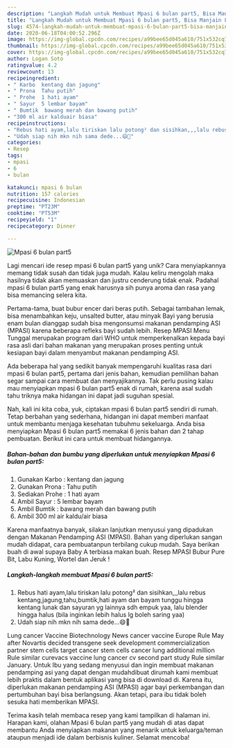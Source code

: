 ```yaml
---
description: "Langkah Mudah untuk Membuat Mpasi 6 bulan part5, Bisa Manjain Lidah"
title: "Langkah Mudah untuk Membuat Mpasi 6 bulan part5, Bisa Manjain Lidah"
slug: 4574-langkah-mudah-untuk-membuat-mpasi-6-bulan-part5-bisa-manjain-lidah
date: 2020-06-18T04:00:52.296Z
image: https://img-global.cpcdn.com/recipes/a99bee65d045a610/751x532cq70/mpasi-6-bulan-part5-foto-resep-utama.jpg
thumbnail: https://img-global.cpcdn.com/recipes/a99bee65d045a610/751x532cq70/mpasi-6-bulan-part5-foto-resep-utama.jpg
cover: https://img-global.cpcdn.com/recipes/a99bee65d045a610/751x532cq70/mpasi-6-bulan-part5-foto-resep-utama.jpg
author: Logan Soto
ratingvalue: 4.2
reviewcount: 13
recipeingredient:
- " Karbo  kentang dan jagung"
- " Prona  Tahu putih"
- " Prohe  1 hati ayam"
- " Sayur  5 lembar bayam"
- " Bumtik  bawang merah dan bawang putih"
- "300 ml air kalduair biasa"
recipeinstructions:
- "Rebus hati ayam,lalu tiriskan lalu potong² dan sisihkan,,,lalu rebus kentang,jagung,tahu,bumtik,hati ayam dan bayam tunggu hingga kentang lunak dan sayuran yg lainnya sdh empuk yaa, lalu blender hingga halus (bila inginkan lebih halus lg boleh saring yaa)"
- "Udah siap nih mkn nih sama dede...😄🤗"
categories:
- Resep
tags:
- mpasi
- 6
- bulan

katakunci: mpasi 6 bulan 
nutrition: 157 calories
recipecuisine: Indonesian
preptime: "PT23M"
cooktime: "PT53M"
recipeyield: "1"
recipecategory: Dinner

---
```



![Mpasi 6 bulan part5](https://img-global.cpcdn.com/recipes/a99bee65d045a610/751x532cq70/mpasi-6-bulan-part5-foto-resep-utama.jpg)

Lagi mencari ide resep mpasi 6 bulan part5 yang unik? Cara menyiapkannya memang tidak susah dan tidak juga mudah. Kalau keliru mengolah maka hasilnya tidak akan memuaskan dan justru cenderung tidak enak. Padahal mpasi 6 bulan part5 yang enak harusnya sih punya aroma dan rasa yang bisa memancing selera kita.

Pertama-tama, buat bubur encer dari beras putih. Sebagai tambahan lemak, bisa menambahkan keju, unsalted butter, atau minyak Bayi yang berusia enam bulan dianggap sudah bisa mengonsumsi makanan pendamping ASI (MPASI) karena beberapa refleks bayi sudah lebih. Resep MPASI Menu Tunggal merupakan program dari WHO untuk memperkenalkan kepada bayi rasa asli dari bahan makanan yang merupakan proses penting untuk kesiapan bayi dalam menyambut makanan pendamping ASI.

Ada beberapa hal yang sedikit banyak mempengaruhi kualitas rasa dari mpasi 6 bulan part5, pertama dari jenis bahan, kemudian pemilihan bahan segar sampai cara membuat dan menyajikannya. Tak perlu pusing kalau mau menyiapkan mpasi 6 bulan part5 enak di rumah, karena asal sudah tahu triknya maka hidangan ini dapat jadi suguhan spesial.


Nah, kali ini kita coba, yuk, ciptakan mpasi 6 bulan part5 sendiri di rumah. Tetap berbahan yang sederhana, hidangan ini dapat memberi manfaat untuk membantu menjaga kesehatan tubuhmu sekeluarga. Anda bisa menyiapkan Mpasi 6 bulan part5 memakai 6 jenis bahan dan 2 tahap pembuatan. Berikut ini cara untuk membuat hidangannya.

<!--inarticleads1-->

##### Bahan-bahan dan bumbu yang diperlukan untuk menyiapkan Mpasi 6 bulan part5:

1. Gunakan  Karbo : kentang dan jagung
1. Gunakan  Prona : Tahu putih
1. Sediakan  Prohe : 1 hati ayam
1. Ambil  Sayur : 5 lembar bayam
1. Ambil  Bumtik : bawang merah dan bawang putih
1. Ambil 300 ml air kaldu/air biasa


Karena manfaatnya banyak, silakan lanjutkan menyusui yang dipadukan dengan Makanan Pendamping ASI (MPASI). Bahan yang diperlukan sangan mudah didapat, cara pembuatanpun terbilang cukup mudah. Saya berikan buah di awal supaya Baby A terbiasa makan buah. Resep MPASI Bubur Pure Bit, Labu Kuning, Wortel dan Jeruk ! 

<!--inarticleads2-->

##### Langkah-langkah membuat Mpasi 6 bulan part5:

1. Rebus hati ayam,lalu tiriskan lalu potong² dan sisihkan,,,lalu rebus kentang,jagung,tahu,bumtik,hati ayam dan bayam tunggu hingga kentang lunak dan sayuran yg lainnya sdh empuk yaa, lalu blender hingga halus (bila inginkan lebih halus lg boleh saring yaa)
1. Udah siap nih mkn nih sama dede...😄🤗


Lung cancer Vaccine Biotechnology News cancer vaccine Europe Rule May after Novartis decided transgene seek development commercialization partner stem cells target cancer stem cells cancer lung additional million Rule similar curevacs vaccine lung cancer cv second part study Rule similar January. Untuk Ibu yang sedang menyusui dan ingin membuat makanan pendamping asi yang dapat dengan mudahdibuat dirumah kami membuat lebih praktis dalam bentuk aplikasi yang bisa di download di. Karena itu, diperlukan makanan pendamping ASI (MPASI) agar bayi perkembangan dan pertumbuhan bayi bisa berlangsung. Akan tetapi, para ibu tidak boleh sesuka hati memberikan MPASI. 

Terima kasih telah membaca resep yang kami tampilkan di halaman ini. Harapan kami, olahan Mpasi 6 bulan part5 yang mudah di atas dapat membantu Anda menyiapkan makanan yang menarik untuk keluarga/teman ataupun menjadi ide dalam berbisnis kuliner. Selamat mencoba!
